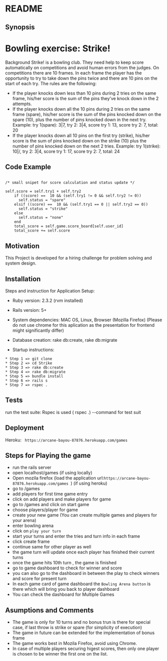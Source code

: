 # README
## Synopsis

# Bowling exercise: Strike!

Background
Strike! is a bowling club. They need help to keep score automatically on
competitions and avoid human errors from the judges.
On competitions there are 10 frames. In each frame the player has the opportunity
to try to take down the pins twice and there are 10 pins on the start of each try.
The rules are the following:
- If the player knocks down less than 10 pins during 2 tries on the same frame,
his/her score is the sum of the pins they’ve knock down in the 2 attempts.
- If the player knocks down all the 10 pins during 2 tries on the same frame
(spare), his/her score is the sum of the pins knocked down on the spare (10),
plus the number of pins knocked down in the next try.
Example: try 1(spare): 3|7, try 2: 3|4, score try 1: 13, score try 2: 7, total: 20
- If the player knocks down all 10 pins on the first try (strike), his/her score is
the sum of pins knocked down on the strike (10) plus the number of pins
knocked down on the next 2 tries.
Example: try 1(strike): 10|/, try 2: 3|4, score try 1: 17, score try 2: 7, total: 24

## Code Example

```

/* small snipet for score calculation and status update */

self.score = self.try1 + self.try2
    if ((score) ==  10 && (self.try1 != 0 && self.try2 != 0))
      self.status = "spare"
    elsif ((score) ==  10 && (self.try1 == 0 || self.try2 == 0))
      self.status = "strike"
    else
      self.status = "none"
    end
    total_score = self.game.score_board[self.user_id]
    total_score += self.score
```

## Motivation

This Project is developed for a hiring challenge for problem solving and system design.

## Installation

Steps and instruction for Application Setup:

* Ruby version: 2.3.2 (rvm installed)

* Rails version: 5+

* System dependencies: MAC OS, Linux, Browser (Mozilla Firefox) (Please do not use chrome for this aplication as the presentation for frontend might significantly differ)

* Database creation: rake db:create, rake db:migrate

* Startup instructions: 

```
* Step 1 => git clone 
* Step 2 => cd Strike
* Step 3 => rake db:create
* Step 4 => rake db:migrate
* Step 5 => bundle install 
* Step 6 => rails s
* Step 7 => rspec .
```

## Tests

run the test suite: Rspec is used ( rspec .) --command for test suit

## Deployment

Heroku: ``` https://arcane-bayou-87876.herokuapp.com/games```

## Steps for Playing the game

* run the rails server
* open localhost/games (if using locally)
* Open mozila firefox (load the application url:```https://arcane-bayou-87876.herokuapp.com/games ```) (if using heroku)
* go to /games
* add players for first time game entry
* click on add players and make players for game
* go to /games and click on start game 
* choose players/player for game
* create your new game (You can create multiple games and players for your arena)
* enter bowling arena
* click on ```play your turn```
* start your turns and enter the tries and turn info in each frame 
* click create frame
* continue same for other player as well
* the game turn will update once each player has finished their current turns
* once the game hits 10th turn , the game is finished
* go to game dashboard to check for winner and score
* you can also go to the dashboard in between the play to check winners and score for present turn
* In each game card of game dashboard the ```Bowling Arena button``` is there which will bring you back to player dashboard
* You can check the dashboard for Multiple Games

## Asumptions and Comments

* The game is only for 10 turns and no bonus trun is there for special case, if last throw is strike or spare (for simplicity of execution)
* The game in future can be extended for the implementation of bonus frame
* The game works best in Mozila Firefox, avoid using Chrome.
* In case of multiple players securing higest scores, then only one player is chosen to be winner the first one on the list.










